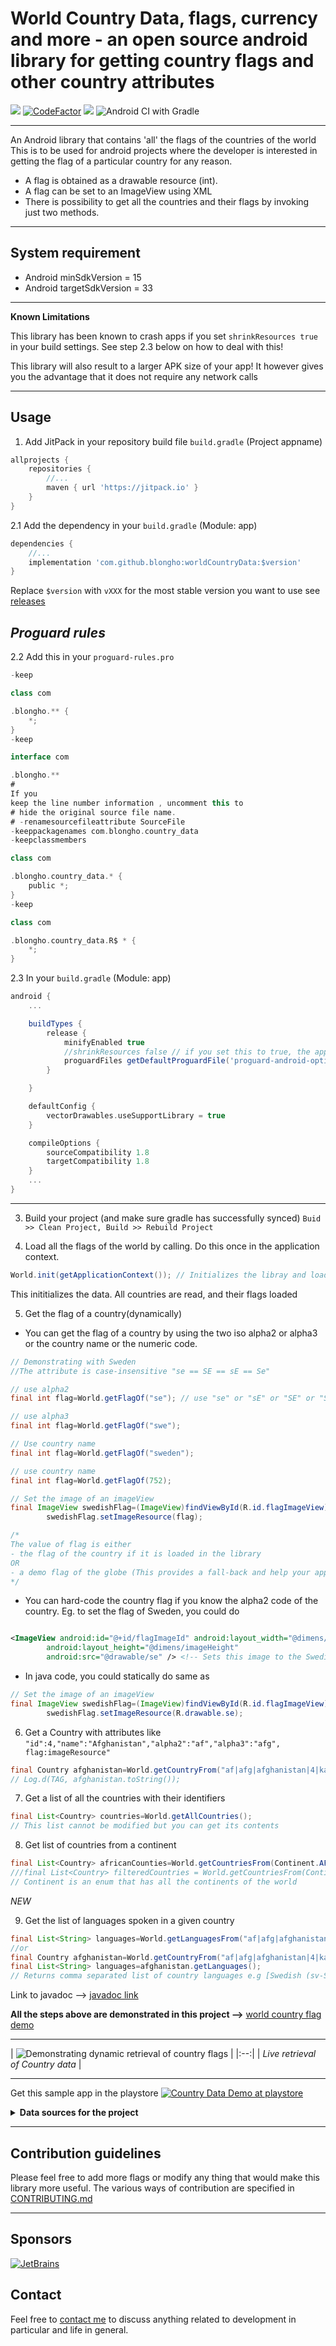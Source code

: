 # World Country Data, flags, currency and more - an open source android library for getting country flags and other country attributes

[![](https://jitpack.io/v/blongho/worldCountryData.svg)](https://jitpack.io/#blongho/worldCountryData)
[![CodeFactor](https://www.codefactor.io/repository/github/blongho/worldcountrydata/badge)](https://www.codefactor.io/repository/github/blongho/worldcountrydata)
[![](https://jitci.com/gh/blongho/worldCountryData/svg)](https://jitci.com/gh/blongho/worldCountryData)
![Android CI with Gradle](https://github.com/blongho/worldCountryData/workflows/Java%20CI%20with%20Gradle/badge.svg)

---

An Android library that contains 'all' the flags of the countries of the world This is to be used
for android projects where the developer is interested in getting the flag of a particular country
for any reason.

- A flag is obtained as a drawable resource (int).
- A flag can be set to an ImageView using XML
- There is possibility to get all the countries and their flags by invoking just two methods.

---

## System requirement

- Android minSdkVersion = 15
- Android targetSdkVersion = 33
---

**Known Limitations**

This library has been known to crash apps if you set `shrinkResources true` in your build settings. See step 2.3 below on how to deal with this!

This library will also result to a larger APK size of your app! It however gives you the advantage
that it does not require any network calls

---

## Usage

1. Add JitPack in your repository build file `build.gradle` (Project appname)

```groovy
allprojects {
    repositories {
        //...
        maven { url 'https://jitpack.io' }
    }
}
```

2.1 Add the dependency in your `build.gradle` (Module: app)

```groovy
dependencies {
    //...
    implementation 'com.github.blongho:worldCountryData:$version'
}
```

Replace `$version` with `vXXX` for the most stable version you want to use
see [releases](https://github.com/blongho/worldCountryData/releases)

*Proguard rules*
---
2.2 Add this in your `proguard-rules.pro`

```groovy
-keep

class com

.blongho.** {
    *;
}
-keep

interface com

.blongho.**
#
If you
keep the line number information , uncomment this to
# hide the original source file name.
# -renamesourcefileattribute SourceFile
-keeppackagenames com.blongho.country_data
-keepclassmembers

class com

.blongho.country_data.* {
    public *;
}
-keep

class com

.blongho.country_data.R$ * {
    *;
}
```

2.3 In your `build.gradle` (Module: app)

```groovy
android {
    ...

    buildTypes {
        release {
            minifyEnabled true
            //shrinkResources false // if you set this to true, the application will crash
            proguardFiles getDefaultProguardFile('proguard-android-optimize.txt'), 'proguard-rules.pro'
        }

    }

    defaultConfig {
        vectorDrawables.useSupportLibrary = true
    }

    compileOptions {
        sourceCompatibility 1.8
        targetCompatibility 1.8
    }
    ...
}
```

---

3. Build your project (and make sure gradle has successfully synced)
   `Buid >> Clean Project, Build >> Rebuild Project`


4. Load all the flags of the world by calling. Do this once in the application context.

```java
World.init(getApplicationContext()); // Initializes the libray and loads all data
```

This inititializes the data. All countries are read, and their flags loaded

5. Get the flag of a country(dynamically)

- You can get the flag of a country by using the two iso alpha2 or alpha3 or the country name or the
  numeric code.

```java
// Demonstrating with Sweden
//The attribute is case-insensitive "se == SE == sE == Se"

// use alpha2
final int flag=World.getFlagOf("se"); // use "se" or "sE" or "SE" or "Se"

// use alpha3
final int flag=World.getFlagOf("swe");

// Use country name
final int flag=World.getFlagOf("sweden");

// use country name
final int flag=World.getFlagOf(752);

// Set the image of an imageView
final ImageView swedishFlag=(ImageView)findViewById(R.id.flagImageView);
        swedishFlag.setImageResource(flag);

/*
The value of flag is either
- the flag of the country if it is loaded in the library
OR
- a demo flag of the globe (This provides a fall-back and help your app not crash due to nullPointerException)
*/
```

- You can hard-code the country flag if you know the alpha2 code of the country. Eg. to set the flag
  of Sweden, you could do

```xml

<ImageView android:id="@+id/flagImageId" android:layout_width="@dimens/imageWidth"
        android:layout_height="@dimens/imageHeight"
        android:src="@drawable/se" /> <!-- Sets this image to the Swedish flag -->
```

- In java code, you could statically do same as

```java
// Set the image of an imageView
final ImageView swedishFlag=(ImageView)findViewById(R.id.flagImageView);
        swedishFlag.setImageResource(R.drawable.se);
```

6. Get a Country with attributes
   like `"id":4,"name":"Afghanistan","alpha2":"af","alpha3":"afg", flag:imageResource"`

```java
final Country afghanistan=World.getCountryFrom("af|afg|afghanistan|4|kabul");
// Log.d(TAG, afghanistan.toString()); 
```

7. Get a list of all the countries with their identifiers

```java
final List<Country> countries=World.getAllCountries();
// This list cannot be modified but you can get its contents
```

8. Get list of countries from a continent

```java
final List<Country> africanCounties=World.getCountriesFrom(Continent.AFRICA);
///final List<Country> filteredCountries = World.getCountriesFrom(Continent.[AFRICA|ASIA|EUROPE|OCEANA|SOUTH_AMERICA|NORTH_AMERICA])
// Continent is an enum that has all the continents of the world
```

*NEW*

9. Get the list of languages spoken in a given country

```java
final List<String> languages=World.getLanguagesFrom("af|afg|afghanistan|4|kabul");
//or 
final Country afghanistan=World.getCountryFrom("af|afg|afghanistan|4|kabul");
final List<String> languages=afghanistan.getLanguages();
// Returns comma separated list of country languages e.g [Swedish (sv-SE), Northern Sami (se), Southern Sami (sma), Finnish (fi-SE)]
```

Link to javadoc --> [javadoc link](https://blongho.github.io/worldCountryData/doc/)

**All the steps above are demonstrated in this project
-->** [world country flag demo](https://github.com/blongho/world-country-data-demo)

---

| ![Demonstrating dynamic retrieval of country flags](https://github.com/blongho/world-country-data-demo/blob/master/img/animated_gif.gif)
| |:--:| | *Live retrieval of Country data* |

---

Get this sample app in the playstore
[![Country Data Demo at playstore](img/playstore.png)](https://play.google.com/store/apps/details?id=com.blongho.countrydata)


<details>
<summary><b>Data sources for the project</b></summary>

### All country flags

Most of the flags came from [flagpedia.net](http://flagpedia.net/download). This site does not
contain all the countries in the world so some where downloaded
from [wikipedia](https://www.wikipedia.org/) after quering the country name

### Countries and their iso alpha values

All country names were download from [Geonames](https://www.geonames.org/countries/)
using a Python project written by [Bernard Longho aka @blongho](https://github.com/blongho/). Check
it out [Countries data by blongho](https://github.com/blongho/countries)

### Getting different dimensions of the flags

Some guys from Egypt made some awesome [App icon generator](https://appicon.co/#image-sets)
which generates android drawables as well as iOS images(if you want) in different dimensions. It is
super fast and can do batch processing of images.
</details>

---

## Contribution guidelines

Please feel free to add more flags or modify any thing that would make this library more useful. The
various ways of contribution are specified in [CONTRIBUTING.md](CONTRIBUTING.md)

---

## Sponsors
[![JetBrains](https://camo.githubusercontent.com/a010fff40eef7066a2765eb82de6f8786e2971e343ed6295a148c637eead884c/687474703a2f2f6678657870657269656e63652e636f6d2f77702d636f6e74656e742f75706c6f6164732f323031332f30342f6a6574627261696e732e706e67)](https://www.jetbrains.com/community/opensource/#support)

## Contact

Feel free to [contact me](mailto:blongho02@gmail.com) to discuss anything related to development in
particular and life in general.
